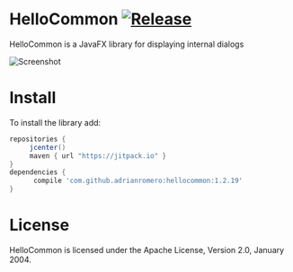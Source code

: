 HelloCommon [![Release](https://jitpack.io/v/adrianromero/hellocommon.svg)](https://jitpack.io/#adrianromero/hellocommon)
============

HelloCommon is a JavaFX library for displaying internal dialogs

![Screenshot](https://i.imgur.com/55C2A3E.png)

Install
=======

To install the library add: 
 
   ```gradle
   repositories { 
        jcenter()
        maven { url "https://jitpack.io" }
   }
   dependencies {
         compile 'com.github.adrianromero:hellocommon:1.2.19'
   }
   ```  

License
=======

HelloCommon is licensed under the Apache License, Version 2.0, January 2004.

